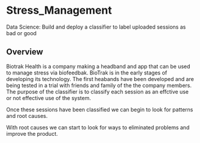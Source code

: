 # Stress_Management
Data Science: Build and deploy a classifier to label uploaded sessions as bad or good

## Overview

Biotrak Health is a company making a headband and app that can be used to manage stress via biofeedbak. BioTrak is in the early stages of developing its technology. The first heabands have been developed and are being tested in a trial with friends and family of the the company members. The purpose of the classifier is to classify each session as an effctive use or not effective use of the system. 

Once these sessions have been classified we can begin to look for patterns and root causes.

With root causes we can start to look for ways to eliminated problems and improve the product.





